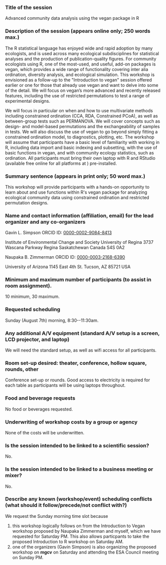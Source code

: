 ### Title of the session

Advanced community data analysis using the vegan package in R

### Description of the session (appears online only; 250 words max.)

The R statistical language has enjoyed wide and rapid adoption by many ecologists, and is used across many ecological subdisciplines for statistical analyses and the production of publication-quality figures. For community ecologists using R, one of the most-used, and useful, add-on packages is vegan, which provides a wide range of functionality covering inter alia ordination, diversity analysis, and ecological simulation. This workshop is envisioned as a follow-up to the "Introduction to vegan" session offered earlier or one for those that already use vegan and want to delve into some of the detail. We will focus on vegan’s more advanced and recently released features, including the use of restricted permutations to test a range of experimental designs.

We will focus in particular on when and how to use multivariate methods including constrained ordination (CCA, RDA, Constrained PCoA), as well as between-group tests such as PERMANOVA. We will cover concepts such as design- and model-based permutations and the exchangeability of samples in tests. We will also discuss the use of vegan to go beyond simply fitting a constrained ordination model, to diagnostics, plotting, etc. The workshop will assume that participants have a basic level of familiarity with working in R, including data import and basic indexing and subsetting, with the use of basic functions in vegan, and with community ecology statistics, such as ordination. All participants must bring their own laptop with R and RStudio (available free online for all platforms at ) pre-installed.

### Summary sentence (appears in print only; 50 word max.)

This workshop will provide participants with a hands-on opportunity to learn about and use functions within R's vegan package for analyzing ecological community data using constrained ordination and restricted permutation designs.

### Name and contact information (affiliation, email) for the lead organizer and any co-organizers

Gavin L. Simpson
ORCID ID: [0000-0002-9084-8413](http://orcid.org/0000-0002-9084-8413)

Institute of Environmental Change and Society
University of Regina
3737 Wascana Parkway
Regina
Saskatchewan
Canada
S4S 0A2

Naupaka B. Zimmerman
ORCID ID: [0000-0003-2168-6390](http://orcid.org/0000-0003-2168-6390)

University of Arizona
1145 East 4th St.
Tucson,
AZ 85721
USA

### Minimum and maximum number of participants (to assist in room assignment).
10 minimum, 30 maximum.

### Requested scheduling
Sunday (August 7th) morning, 8:30--11:30am. 

### Any additional A/V equipment (standard A/V setup is a screen, LCD projector, and laptop)
We will need the standard setup, as well as wifi access for all participants.

### Room set-up desired: theater, conference, hollow square, rounds, other
Conference set-up or rounds. Good access to electricity is required for each table as participants will be using laptops throughout.

### Food and beverage requests
No food or beverages requested.

### Underwriting of workshop costs by a group or agency
None of the costs will be underwritten.

### Is the session intended to be linked to a scientific session?
No.

### Is the session intended to be linked to a business meeting or mixer?
No. 

### Describe any known (workshop/event) scheduling conflicts (what should it follow/precede/not conflict with?)
We request the Sunday morning time slot because

1. this workshop logically follows on from the Introduction to Vegan workshop proposed by Naupaka Zimmerman and myself, which we have requested for Saturday PM. This also allows particpants to take the proposed Introduction to R workshop on Saturday AM.
2. one of the organizers (Gavin Simpson) is also organizing the proposed workshop on **mgcv** on Saturday and attending the ESA Council meeting on Sunday PM.
